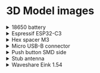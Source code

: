 # 3D Model images

<details>
  <summary>18650 battery</summary>

  Credit: [Grabcad](https://grabcad.com/library/inr18650-35e-samsung-35e-li-ion-18650-battery-batterie-1)

  ![](../images/3d_models/18650-battery.jpg)
</details>

<details>
  <summary>Espressif ESP32-C3</summary>

  Credit: [Espressif KiCad Library](https://github.com/espressif/kicad-libraries/tree/main/3dmodels)

  ![](../images/3d_models/espressif-esp32c3.png)
</details>

<details>
  <summary>Hex spacer M3</summary>

  Credit: [Grabcad](https://grabcad.com/library/hexagonal-spacers-m3-f-f-hex-5-5-1)

  ![](../images/3d_models/hex_spacer_m3_ff_1cm.png)
</details>

<details>
  <summary>Micro USB-B connector</summary>

  Credit: [Grabcad](https://grabcad.com/library/micro-usb-1)

  ![](../images/3d_models/micro-usb-b-connector.jpg)
</details>

<details>
  <summary>Push button SMD side</summary>

  Credit: [Grabcad](https://grabcad.com/library/smd-side-push-button-2x4x3-5-mm-1)

  ![](../images/3d_models/smd-side-push-button-2x4x305mm.png)
</details>

<details>
  <summary>Stub antenna</summary>

  Credit: [Grabcad](https://grabcad.com/library/octane-wireless-tri-band-stub-antenna-1)

  ![](../images/3d_models/stub-antenna.png)
</details>

<details>
  <summary>Waveshare Eink 1.54</summary>

  [Source file](../cad_files/waveshare_eink_1_54in.FCStd)

  ![](../images/3d_models/waveshare_eink_1_54in.png)
</details>
